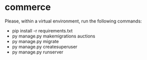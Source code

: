 # commerce

Please, within a virtual environment, run the following commands:
- pip install -r requirements.txt
- py manage.py makemigrations auctions
- py manage.py migrate
- py manage.py createsuperuser
- py manage.py runserver
